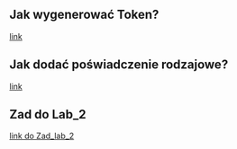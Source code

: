 ## Jak wygenerować Token?
[link](https://drive.google.com/file/d/1uohcSyLtmw1hcHT37HdGfdvou2Pb7b5C/view?usp=sharing)

## Jak dodać poświadczenie rodzajowe?
[link](https://drive.google.com/file/d/1P4Rg50bzPcSG7QvAU0GyteI4ejhW0AsS/view?usp=sharing)

## Zad do Lab_2
[link do Zad_lab_2](https://docs.google.com/document/d/1s8sdXeIN1FD62P47_WkjPA_V81HK_cWD1nACy31bp4c/edit?usp=sharing)
